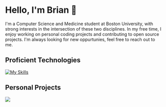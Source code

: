 # Hello, I'm Brian 👋
 I'm a Computer Science and Medicine student at Boston University, with strong interests in the intersection of these two disciplines. In my free time, I enjoy working on personal coding projects and contributing to open source projects. I'm always looking for new oppurtunies, feel free to reach out to me.
 


## Proficient Technologies
[![My Skills](https://skillicons.dev/icons?i=py,java,c,react,threejs,r,js,selenium,tailwind,matlab,bash,git,docker,tensorflow,prisma,netlify,mongodb,aws&perline=9)](https://skillicons.dev)

## Personal Projects

<a href="https://github.com/b-tao/X-Ray_Bone_Classifier" target="_blank">
  <img align="center" src="https://github-readme-stats.vercel.app/api/pin/?username=b-tao&repo=X-Ray_Bone_Classifier&theme=dracula" />
</a>
